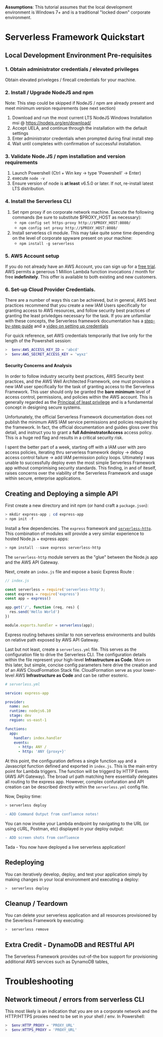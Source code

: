 **Assumptions**: This tutorial assumes that the local development environment is Windows 7+ and is a traditional "locked down" corporate environment.
# Serverless Framework Quickstart
## Local Development Environment Pre-requisites
### 1.  Obtain administrator credentials / elevated privileges
Obtain elevated priveleges / firecall credentials for your machine.
### 2.  Install / Upgrade NodeJS  and npm
Note: This step could be skipped if NodeJS / npm are already present and meet minimum version requirements (see next section)
  1. Download and run the most current LTS NodeJS Windows Installation msi @ https://nodejs.org/en/download/
  1. Accept UELA, and continue through the installation with the default settings
  1. Enter administrator credentials when prompted during final install step
  1. Wait until completes with confirmation of successful installation.
### 3.  Validate Node.JS / npm installation and version requirements
  1. Launch Powershell (Ctrl + Win key -> type 'Powershell' -> Enter)  
  1. execute `node -v`
  1. Ensure version of node is **at least** v6.5.0 or later.  If not, re-install latest LTS distribution.
### 4.  Install the Serverless CLI
  1. Set npm proxy if on corporate network machine.  Execute the following commands (be sure to substitute $PROXY_HOST as necessary):
      * `npm config set https-proxy http://$PROXY_HOST:8080/`
      * `npm config set proxy http://$PROXY_HOST:8080/`
  1. Install serverless cli module.  This may take quite some time depending on the level of corporate spyware present on your machine:
      * `npm install -g serverless`
### 5.  AWS Account setup
  If you do not already have an AWS Account, you can sign up for a [free trial](https://aws.amazon.com/s/dm/optimization/server-side-test/free-tier/free_np/).  AWS permits a generous 1 Million Lambda function invocations / month for free **indefinitely**.  This offer is available to both existing and new customers.  

### 6.  Set-up Cloud Provider Credentials.
There are a number of ways this can be achieved, but in general, AWS best practices recommend that you create a new IAM Users specifically for granting access to AWS resources, and follow security best practices of granting the least privledges necessary for the task.  If you are unfamiliar with these concepts, the Serverless framework documentation has a [step-by-step guide](https://serverless.com/framework/docs/providers/aws/guide/credentials/) and a [video on setting up credentials](https://www.youtube.com/watch?v=HSd9uYj2LJA)

For quick reference, set AWS credentials temporarily that live only for the length of the Powershell session:
```powershell
>  $env:AWS_ACCESS_KEY_ID = 'abcd'
>  $env:AWS_SECRET_ACCESS_KEY = 'wyxz'
```


#### Security Concerns and Analysis
In order to follow industry security best practices, AWS Security best practices, and the AWS Well Architected Framework, one must provision a new IAM user specifically for the task of granting access to the Serverless Framework.   This user should only be granted the **bare minimum** level of access control, permissions, and policies within the AWS account.  This is generally regarded as the [Principal of least privilege](https://en.wikipedia.org/wiki/Principle_of_least_privilege) and is a fundamental concept in designing secure systems.

Unfortunately, the official Serverless Framework documentation does not publish the minimum AWS IAM service permissions and policies required by the framework.  In fact, the official documentation and guides gloss over this detail, and instruct you to grant a **full AdminstratorAccess** access policy.  This is a huge red flag and results in a critical security risk.  

I spent the better part of a week, starting off with a IAM user with zero access policies, iterating thru serverless framework deploy -> debug access control failure -> add IAM permission policy loops.  Ultimately I was unable to successfully deploy even the most simple Serverless Framework app without comprimising security standards.  This finding, in and of iteself, raises concerns over the viability of the Serverless Framework and usage within secure, enterprise applications.

## Creating and Deploying a simple API
First create a new directory and init npm (or hand craft a `package.json`):

```powershell
> mkdir express-app ; cd express-app
> npm init -f
```

Install a few dependencies.  The `express` framework and [`serverless-http`](https://github.com/dougmoscrop/serverless-http).  This combination of modules will provide a very similar experience to hosted Node.js + express apps:

```powershell
> npm install --save express serverless-http
```
The `serverless-http` module servers as the "glue" between the Node.js app and the AWS API Gateway.

Next, create an `index.js` file and expose a basic Express Route :

```javascript
// index.js

const serverless = require('serverless-http');
const express = require('express')
const app = express()

app.get('/', function (req, res) {
  res.send('Hello World')
})

module.exports.handler = serverless(app);
```

Express routing behaves similar to non serverless environments and builds on relative path exposed by AWS API Gateway.

Last but not least, create a `serverless.yml` file.  This serves as the configuration file to drive the Serverless CLI.  The configuration details within the file represent your high-level **Infrastructure as Code**.  More on this later, but simple, concise config parameters here drive the creation and of an AWS CloudFormation Stack file.  CloudFormation serve as your lower-level AWS **Infrastructure as Code** and can be rather esoteric.

```yml
# serverless.yml

service: express-app

provider:
  name: aws
  runtime: nodejs6.10
  stage: dev
  region: us-east-1

functions:
  app:
    handler: index.handler
    events:
      - http: ANY /
      - http: 'ANY {proxy+}'
```

At this point, the configuration defines a single function `app` and a Javascript function defined and exported in `index.js`.  This is the main entry point for Lambda triggers.  The function will be triggerd by HTTP Events (AWS API Gateway).  The broad url path matching here essentially delegates all routing to the express app.  However, complex confuration and API creation can be described directly within the `serverless.yml` config file.

Now, Deploy time:
```powershell
> serverless deploy
```
```diff
- ADD Command Output from confluence notes!
```

You can now invoke your Lambda endpoint by navigating to the URL (or using cURL, Postman, etc) displayed in your deploy output:
```diff
- ADD screen shots from confluence
```

Tada - You now have deployed a live serverless application!

## Redeploying
You can iteratively develop, deploy, and test your application simply by making changes in your local environment and executing a deploy:
```powershell
>  serverless deploy
```

## Cleanup / Teardown
You can delete your serverless application and all resources provisioned by the Severless Framework by executing:
```powershell
>  serverless remove
```
## Extra Credit - DynamoDB and RESTful API 
The Serverless Framework provides out-of-the box support for provisioning additional AWS services such as DynamoDB tables, 

# Troubleshooting

## Network timeout / errors from serverless CLI
This most likely is an indication that you are on a corporate network and the HTTP/HTTPS proxies need to be set in your shell / env.  In Powershell:
```powershell
>  $env:HTTP_PROXY = 'PROXY_URL'
>  $env:HTTPS_PROXY = 'PROXY_URL'
```
 
